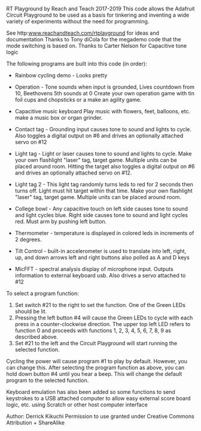  RT Playground by Reach and Teach 2017-2019
 This code allows the Adafruit Circuit Playground to be used as a basis for 
 tinkering and inventing a wide variety of experiments without the need for programming.

 See http:www.reachandteach.com/rtplayground for ideas and documentation
 Thanks to Tony diCola for the megademo code that the mode switching is based on.
 Thanks to Carter Nelson for Capacitive tone logic

 The following programs are built into this code (in order):
 - Rainbow cycling demo - Looks pretty
 - Operation - Tone sounds when input is grounded, Lives countdown from 10, Beethovens 5th sounds at 0
   Create your own operation game with tin foil cups and chopsticks or a make an agility game.

 - Capacitive music keyboard
   Play music with flowers, feet, balloons, etc. make a music box or organ grinder.

 - Contact tag - Grounding input causes tone to sound and lights to cycle. Also toggles a digital output on #6 and drives
   an optionally attached servo on #12

 - Light tag - Light or laser causes tone to sound and lights to cycle. 
   Make your own flashlight "laser" tag, target game. Multiple units can be placed around room. Hitting the target 
   also toggles a digital output on #6 and drives an optionally attached servo on #12.

 - Light tag 2 - This light tag randomly turns leds to red for 2 seconds then turns off.
   Light must hit target within that time. Make your own flashlight "laser" tag, 
   target game. Multiple units can be placed around room.

 - College bowl - Any capacitive touch on left side causes tone to sound and light cycles blue. 
   Right side causes tone to sound and light cycles red. Must arm by pushing left button.

 - Thermometer - temperature is displayed
   in colored leds in increments of 2 degrees. 

 - Tilt Control - built-in accelerometer is used to translate into left, right, up, and down arrows
   left and right buttons also polled as A and D keys

 - MicFFT - spectral analysis display of microphone input. Outputs information to external keyboard usb. Also drives
   a servo attached to #12

 To select a program function:
 1. Set switch #21 to the right to set the function. One of the Green LEDs should be lit.
 2. Pressing the left button #4 will cause the Green LEDs to cycle with each press in a 
    counter-clockwise direction. The upper top left LED refers to function 0 and proceeds with 
    functions 1, 2, 3, 4, 5, 6, 7, 8, 9 as described above.
 3. Set #21 to the left and the Circuit Playground will start running the selected function.
 
 Cycling the power will cause program #1 to play by default. However, you can change
 this. After selecting the program function as above, you can hold down button #4
 until you hear a beep. This will change the default program to the selected function.

 Keyboard emulation has also been added so some functions to send keystrokes to a USB attached computer
 to allow easy external score board logic, etc. using Scratch or other host computer interface

 Author: Derrick Kikuchi 
 Permission to use granted under Creative Commons Attribution + ShareAlike
